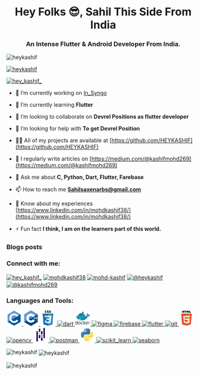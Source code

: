 <h1 align="center">Hey Folks 😎, Sahil This Side From India</h1>
<h3 align="center">An Intense Flutter & Android Developer From India.</h3>

<p align="left"> <img src="https://komarev.com/ghpvc/?username=heykashif&label=Profile%20views&color=0e75b6&style=flat" alt="heykashif" /> </p>

<p align="left"> <a href="https://github.com/ryo-ma/github-profile-trophy"><img src="https://github-profile-trophy.vercel.app/?username=heykashif" alt="heykashif" /></a> </p>

<p align="left"> <a href="https://twitter.com/hey_kashif_" target="blank"><img src="https://img.shields.io/twitter/follow/hey_kashif_?logo=twitter&style=for-the-badge" alt="hey_kashif_" /></a> </p>

- 🔭 I’m currently working on [In_Syngo](https://github.com/HEYKASHIF/in_syngo)

- 🌱 I’m currently learning **Flutter**

- 👯 I’m looking to collaborate on **Devrel Positions as flutter developer**

- 🤝 I’m looking for help with **To get Devrel Position**

- 👨‍💻 All of my projects are available at [https://github.com/HEYKASHIF](https://github.com/HEYKASHIF)

- 📝 I regularly write articles on [https://medium.com/@kashifmohd269](https://medium.com/@kashifmohd269)

- 💬 Ask me about **C, Python, Dart, Flutter, Farebase**

- 📫 How to reach me **Sahilsaxenarbs@gmail.com**

- 📄 Know about my experiences [https://www.linkedin.com/in/mohdkashif38/](https://www.linkedin.com/in/mohdkashif38/)

- ⚡ Fun fact **I think, I am on the learners part of this world.**

### Blogs posts
<!-- BLOG-POST-LIST:START -->
<!-- BLOG-POST-LIST:END -->

<h3 align="left">Connect with me:</h3>
<p align="left">
<a href="https://twitter.com/hey_kashif_" target="blank"><img align="center" src="https://raw.githubusercontent.com/rahuldkjain/github-profile-readme-generator/master/src/images/icons/Social/twitter.svg" alt="hey_kashif_" height="30" width="40" /></a>
<a href="https://linkedin.com/in/mohdkashif38" target="blank"><img align="center" src="https://raw.githubusercontent.com/rahuldkjain/github-profile-readme-generator/master/src/images/icons/Social/linked-in-alt.svg" alt="mohdkashif38" height="30" width="40" /></a>
<a href="https://stackoverflow.com/users/20217356/mohd-kashif?tab=profile" target="blank"><img align="center" src="https://raw.githubusercontent.com/rahuldkjain/github-profile-readme-generator/master/src/images/icons/Social/stack-overflow.svg" alt="mohd-kashif" height="30" width="40" /></a>
<a href="https://hashnode.com/@heykashif" target="blank"><img align="center" src="https://raw.githubusercontent.com/rahuldkjain/github-profile-readme-generator/master/src/images/icons/Social/hashnode.svg" alt="@heykashif" height="30" width="40" /></a>
<a href="https://medium.com/@kashifmohd269" target="blank"><img align="center" src="https://raw.githubusercontent.com/rahuldkjain/github-profile-readme-generator/master/src/images/icons/Social/medium.svg" alt="@kashifmohd269" height="30" width="40" /></a>
</p>

<h3 align="left">Languages and Tools:</h3>
<p align="left"> <a href="https://www.cprogramming.com/" target="_blank" rel="noreferrer"> <img src="https://raw.githubusercontent.com/devicons/devicon/master/icons/c/c-original.svg" alt="c" width="40" height="40"/> </a> <a href="https://www.w3schools.com/cpp/" target="_blank" rel="noreferrer"> <img src="https://raw.githubusercontent.com/devicons/devicon/master/icons/cplusplus/cplusplus-original.svg" alt="cplusplus" width="40" height="40"/> </a> <a href="https://www.w3schools.com/css/" target="_blank" rel="noreferrer"> <img src="https://raw.githubusercontent.com/devicons/devicon/master/icons/css3/css3-original-wordmark.svg" alt="css3" width="40" height="40"/> </a> <a href="https://dart.dev" target="_blank" rel="noreferrer"> <img src="https://www.vectorlogo.zone/logos/dartlang/dartlang-icon.svg" alt="dart" width="40" height="40"/> </a> <a href="https://www.docker.com/" target="_blank" rel="noreferrer"> <img src="https://raw.githubusercontent.com/devicons/devicon/master/icons/docker/docker-original-wordmark.svg" alt="docker" width="40" height="40"/> </a> <a href="https://www.figma.com/" target="_blank" rel="noreferrer"> <img src="https://www.vectorlogo.zone/logos/figma/figma-icon.svg" alt="figma" width="40" height="40"/> </a> <a href="https://firebase.google.com/" target="_blank" rel="noreferrer"> <img src="https://www.vectorlogo.zone/logos/firebase/firebase-icon.svg" alt="firebase" width="40" height="40"/> </a> <a href="https://flutter.dev" target="_blank" rel="noreferrer"> <img src="https://www.vectorlogo.zone/logos/flutterio/flutterio-icon.svg" alt="flutter" width="40" height="40"/> </a> <a href="https://git-scm.com/" target="_blank" rel="noreferrer"> <img src="https://www.vectorlogo.zone/logos/git-scm/git-scm-icon.svg" alt="git" width="40" height="40"/> </a> <a href="https://www.w3.org/html/" target="_blank" rel="noreferrer"> <img src="https://raw.githubusercontent.com/devicons/devicon/master/icons/html5/html5-original-wordmark.svg" alt="html5" width="40" height="40"/> </a> <a href="https://opencv.org/" target="_blank" rel="noreferrer"> <img src="https://www.vectorlogo.zone/logos/opencv/opencv-icon.svg" alt="opencv" width="40" height="40"/> </a> <a href="https://pandas.pydata.org/" target="_blank" rel="noreferrer"> <img src="https://raw.githubusercontent.com/devicons/devicon/2ae2a900d2f041da66e950e4d48052658d850630/icons/pandas/pandas-original.svg" alt="pandas" width="40" height="40"/> </a> <a href="https://postman.com" target="_blank" rel="noreferrer"> <img src="https://www.vectorlogo.zone/logos/getpostman/getpostman-icon.svg" alt="postman" width="40" height="40"/> </a> <a href="https://www.python.org" target="_blank" rel="noreferrer"> <img src="https://raw.githubusercontent.com/devicons/devicon/master/icons/python/python-original.svg" alt="python" width="40" height="40"/> </a> <a href="https://scikit-learn.org/" target="_blank" rel="noreferrer"> <img src="https://upload.wikimedia.org/wikipedia/commons/0/05/Scikit_learn_logo_small.svg" alt="scikit_learn" width="40" height="40"/> </a> <a href="https://seaborn.pydata.org/" target="_blank" rel="noreferrer"> <img src="https://seaborn.pydata.org/_images/logo-mark-lightbg.svg" alt="seaborn" width="40" height="40"/> </a> </p>

<p><img align="left" src="https://github-readme-stats.vercel.app/api/top-langs?username=heykashif&show_icons=true&locale=en&layout=compact" alt="heykashif" /></p>

<p>&nbsp;<img align="center" src="https://github-readme-stats.vercel.app/api?username=heykashif&show_icons=true&locale=en" alt="heykashif" /></p>

<p><img align="center" src="https://github-readme-streak-stats.herokuapp.com/?user=heykashif&" alt="heykashif" /></p>
